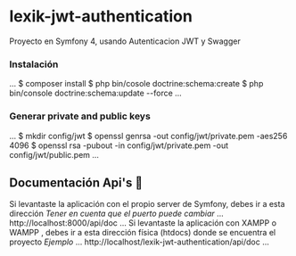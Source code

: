 # lexik-jwt-authentication
Proyecto en Symfony 4, usando Autenticacion JWT y Swagger
### Instalación
...
$ composer install
$ php bin/cosole doctrine:schema:create
$ php bin/console doctrine:schema:update --force
...
### Generar private and public keys
...
$ mkdir config/jwt
$ openssl genrsa -out config/jwt/private.pem -aes256 4096
$ openssl rsa -pubout -in config/jwt/private.pem -out config/jwt/public.pem
...
## Documentación Api's 📖
Si levantaste la aplicación con el propio server de Symfony, debes ir a esta dirección
_Tener en cuenta que el puerto puede cambiar_
...
http://localhost:8000/api/doc
...
Si levantaste la aplicación con XAMPP o WAMPP , debes ir a esta dirección física (htdocs) donde se encuentra el proyecto
_Ejemplo_
...
http://localhost/lexik-jwt-authentication/api/doc
...